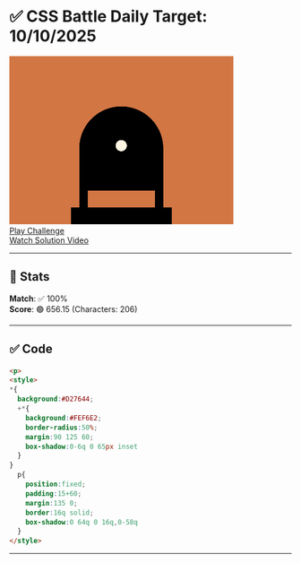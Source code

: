 # ✅ CSS Battle Daily Target: 10/10/2025

![Target](./images/10.png)  
[Play Challenge](https://cssbattle.dev/play/PzmEXsY1eugUMixsItto)  
[Watch Solution Video](https://youtube.com/shorts/4rXwV0RHtvc)

---

## 🔢 Stats

**Match**: ✅ 100%  
**Score**: 🟢 656.15 (Characters: 206)

---

## ✅ Code

```html
<p>
<style>
*{
  background:#D27644;
  +*{
    background:#FEF6E2;
    border-radius:50%;
    margin:90 125 60;
    box-shadow:0-6q 0 65px inset
  }
}
  p{
    position:fixed;
    padding:15+60;
    margin:135 0;
    border:16q solid;
    box-shadow:0 64q 0 16q,0-58q
  }
</style>
```

---